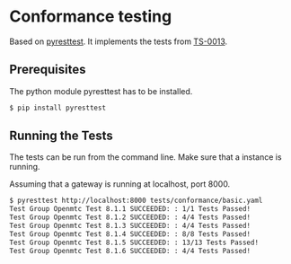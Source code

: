 # Conformance testing

Based on [pyresttest](https://github.com/svanoort/pyresttest). It implements the tests from [TS-0013](http://www.onem2m.org/component/rsfiles/download-file/files?path=Release_2_Draft_TS%255CTS-0013-Interoperability_Testing-V2_6_0.DOC&Itemid=238).

## Prerequisites

The python module pyresttest has to be installed.

```bash
$ pip install pyresttest
```

## Running the Tests

The tests can be run from the command line. Make sure that a instance is running.

Assuming that a gateway is running at localhost, port 8000.

```bash
$ pyresttest http://localhost:8000 tests/conformance/basic.yaml
Test Group Openmtc Test 8.1.1 SUCCEEDED: : 1/1 Tests Passed!
Test Group Openmtc Test 8.1.2 SUCCEEDED: : 4/4 Tests Passed!
Test Group Openmtc Test 8.1.3 SUCCEEDED: : 4/4 Tests Passed!
Test Group Openmtc Test 8.1.4 SUCCEEDED: : 8/8 Tests Passed!
Test Group Openmtc Test 8.1.5 SUCCEEDED: : 13/13 Tests Passed!
Test Group Openmtc Test 8.1.6 SUCCEEDED: : 4/4 Tests Passed!
```
